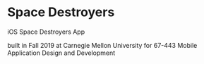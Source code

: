 # Space Destroyers

iOS Space Destroyers App

built in Fall 2019 at Carnegie Mellon University for 67-443 Mobile Application Design and Development

